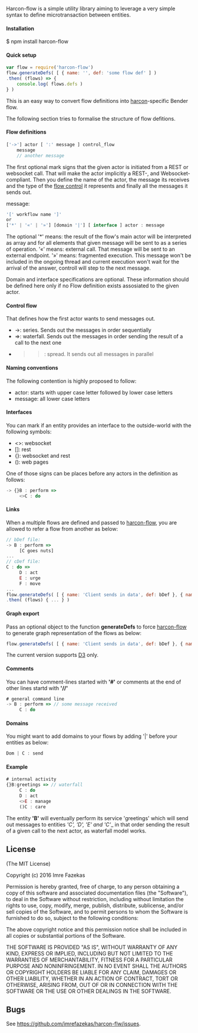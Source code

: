 Harcon-flow is a simple utility library aiming to leverage a very simple syntax to define microtransaction between entities.



#### Installation

$ npm install harcon-flow


#### Quick setup

```javascript
var flow = require('harcon-flow')
flow.generateDefs( [ { name: '', def: 'some flow def' ] )
.then( (flows) => {
	console.log( flows.defs )
} )
```

This is an easy way to convert flow definitions into [harcon](https://github.com/imrefazekas/harcon)-specific Bender flow.

The following section tries to formalise the structure of flow defitions.


#### Flow definitions

```javascript
['->'] actor [ ':' message ] control_flow
	message
	// another message
```

The first optional mark signs that the given actor is initiated from a REST or websocket call.
That will make the actor implicitly a REST-, and Websocket-compliant.
Then you define the name of the actor, the message its receives and the type of the [flow control](#control_flow) it represents and finally all the messages it sends out.

message:

```javascript
'[' workflow name ']'
or
['*' | '«' | '»'] [domain '|'] [ interface ] actor : message
```

The optional
'*' means: the result of the flow's main actor will be interpreted as array and for all elements that given message will be sent to as a series of operation.
'«' means: external call. That message will be sent to an external endpoint.
'»' means: fragmented execution. This message won't be included in the ongoing thread and current execution won't wait for the arrival of the answer, controll will step to the next message.

Domain and interface specifications are optional. These information should be defined here only if no Flow definition exists assosiated to the given actor.


#### Control flow

That defines how the first actor wants to send messages out.

- ->: series. Sends out the messages in order sequentially
- =>: waterfall. Sends out the messages in order sending the result of a call to the next one
- >>: spread. It sends out all messages in parallel



#### Naming conventions

The following contention is highly proposed to follow:
- actor: starts with upper case letter followed by lower case letters
- message: all lower case letters



#### Interfaces

You can mark if an entity provides an interface to the outside-world with the following symbols:

- <>: websocket
- []: rest
- {}: websocket and rest
- (): web pages

One of those signs can be places before any actors in the definition as follows:

```javascript
-> {}B : perform =>
	 <>C : do
```


#### Links

When a multiple flows are defined and passed to [harcon-flow](https://github.com/imrefazekas/harcon-flow), you are allowed to refer a flow from another as below:

```javascript
// bDef file:
-> B : perform =>
	 [C goes nuts]
...
// cDef file:
C : do =>
 	 D : act
	 E : urge
	 F : move
...
flow.generateDefs( [ { name: 'Client sends in data', def: bDef }, { name: 'C goes nuts', def: cDef } ] )
.then( (flows) { ... } )
```


#### Graph export

Pass an optional object to the function __generateDefs__ to force [harcon-flow](https://github.com/imrefazekas/harcon-flow) to generate graph representation of the flows as below:

```javascript
flow.generateDefs( [ { name: 'Client sends in data', def: bDef }, { name: 'C goes nuts', def: cDef } ], { d3: true } )
```

The current version supports [D3](https://d3js.org) only.



#### Comments

You can have comment-lines started with __'#'__ or comments at the end of other lines startd with __'//'__

```javascript
# general command line
-> B : perform => // some message received
	 C : do
```


#### Domains

You might want to add domains to your flows by adding '|' before your entities as below:

```javascript
Dom | C : send
```


#### Example

```javascript
# internal activity
{}B:greetings => // waterfall
	 C : do
	 D : act
	 <>E : manage
	 ()C : care
 ```

The entity __'B'__ will eventually perform its service 'greetings' which will send out messages to entities _'C', 'D', 'E' and 'C'__ in that order sending the result of a given call to the next actor, as waterfall model works.



## License

(The MIT License)

Copyright (c) 2016 Imre Fazekas

Permission is hereby granted, free of charge, to any person obtaining a copy of
this software and associated documentation files (the "Software"), to deal in
the Software without restriction, including without limitation the rights to
use, copy, modify, merge, publish, distribute, sublicense, and/or sell copies of
the Software, and to permit persons to whom the Software is furnished to do so,
subject to the following conditions:

The above copyright notice and this permission notice shall be included in all
copies or substantial portions of the Software.

THE SOFTWARE IS PROVIDED "AS IS", WITHOUT WARRANTY OF ANY KIND, EXPRESS OR
IMPLIED, INCLUDING BUT NOT LIMITED TO THE WARRANTIES OF MERCHANTABILITY, FITNESS
FOR A PARTICULAR PURPOSE AND NONINFRINGEMENT. IN NO EVENT SHALL THE AUTHORS OR
COPYRIGHT HOLDERS BE LIABLE FOR ANY CLAIM, DAMAGES OR OTHER LIABILITY, WHETHER
IN AN ACTION OF CONTRACT, TORT OR OTHERWISE, ARISING FROM, OUT OF OR IN
CONNECTION WITH THE SOFTWARE OR THE USE OR OTHER DEALINGS IN THE SOFTWARE.


## Bugs

See <https://github.com/imrefazekas/harcon-flw/issues>.
